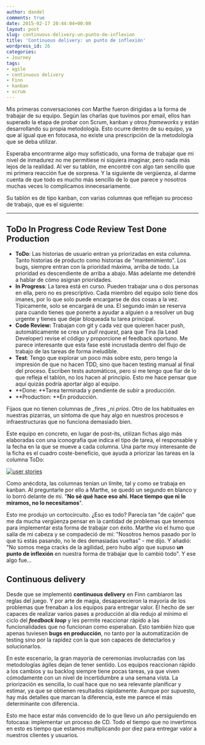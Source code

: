 ```yaml
---
author: dandel
comments: true
date: 2015-02-17 20:44:04+00:00
layout: post
slug: continuous-delivery-un-punto-de-inflexion
title: 'Continuous delivery: un punto de inflexión'
wordpress_id: 26
categories:
- Journey
tags:
- agile
- continuous delivery
- Finn
- kanban
- scrum
---
```


Mis primeras conversaciones con Marthe fueron dirigidas a la forma de trabajar de su equipo. Según las charlas que tuvimos por email, ellos han superado la etapa de probar con Scrum, kanban y otros _frameworks_ y están desarrollando su propia metodología. Esto ocurre dentro de su equipo, ya que al igual que en fotocasa, no existe una prescripción de la metodología que se deba utilizar.

Esperaba encontrarme algo muy sofisticado, una forma de trabajar que mi nivel de inmadurez no me permitiese ni siquiera imaginar, pero nada más lejos de la realidad. Al ver su tablón, me encontré con algo tan sencillo que mi primera reacción fue de sorpresa. Y la siguiente de vergüenza, al darme cuenta de que todo es mucho más sencillo de lo que parece y nosotros muchas veces lo complicamos innecesariamente.

Su tablón es de tipo kanban, con varias columnas que reflejan su proceso de trabajo, que es el siguiente:

---
ToDo
In Progress
Code Review
Test
Done
Production
---

  * **ToDo**: Las historias de usuario entran ya priorizadas en esta columna. Tanto historias de producto como historias de "mantenimiento". Los bugs, siempre entran con la prioridad máxima, arriba de todo. La prioridad es descendiente de arriba a abajo. Más adelante me detendré a hablar de cómo asignan prioridades.
  * **In Progress**: La tarea está en curso. Pueden trabajar una o dos personas en ella, pero no es prescriptivo. Cada miembro del equipo solo tiene dos imanes, por lo que solo puede encargarse de dos cosas a la vez. Típicamente, solo se encargará de una. El segundo imán se reserva para cuando tienes que ponerte a ayudar a alguien o a resolver un bug urgente y tienes que dejar bloqueada tu tarea principal.
  * **Code Review:** Trabajan con git y cada vez que quieren hacer push, automáticamente se crea un _pull request_, para que Tina (la Lead Developer) revise el código y proporcione el feedback oportuno. Me parece interesante que esta fase esté incrustada dentro del flujo de trabajo de las tareas de forma ineludible.
  * **Test**: Tengo que explorar un poco más sobre esto, pero tengo la impresión de que no hacen TDD, sino que hacen testing manual al final del proceso. Escriben tests automáticos, pero si me tengo que fiar de lo que refleja el tablón, no los hacen al principio. Esto me hace pensar que aquí quizás podría aportar algo al equipo.
  * **Done: **Tarea terminada y pendiente de subir a producción.
  * **Production: **En producción.

Fijaos que no tienen columnas de _fires _ni _prios_. Otro de los habituales en nuestras pizarras, un síntoma de que hay algo en nuestros procesos e infraestructuras que no funciona demasiado bien.

Este equipo en concreto, en lugar de post-its, utilizan fichas algo más elaboradas con una iconografía que indica el tipo de tarea, el responsable y la fecha en la que se mueve a cada columna. Una parte muy interesante de la ficha es el cuadro coste-beneficio, que ayuda a priorizar las tareas en la columna ToDo:

[![user stories](https://thecraftsmansjourney.files.wordpress.com/2015/02/user_story1.jpg)](https://thecraftsmansjourney.files.wordpress.com/2015/02/user_story1.jpg)

Como anécdota, las columnas tenían un límite, tal y como se trabaja en kanban. Al preguntarle por ello a Marthe, se quedó un segundo en blanco y lo borró delante de mí. "**No sé qué hace eso ahí. Hace tiempo que ni lo miramos, no lo necesitamos**".

Esto me produjo un cortocircuito. ¿Eso es todo? Parecía tan "de cajón" que me da mucha vergüenza pensar en la cantidad de problemas que tenemos para implementar esta forma de trabajar con éxito. Marthe vio el humo que salía de mi cabeza y se compadeció de mi: "Nosotros hemos pasado por lo que tú estás pasando, no le des demasiadas vueltas" - me dijo. Y añadió: "No somos mega cracks de la agilidad, pero hubo algo que supuso **un punto de inflexión** en nuestra forma de trabajar que lo cambió todo". Y ese algo fue...


## Continuous delivery


Desde que se implementó **continuous delivery** en Finn cambiaron las reglas del juego. Y por arte de magia, desaparecieron la mayoría de los problemas que frenaban a los equipos para entregar valor. El hecho de ser capaces de realizar varios pases a producción al día redujo al mínimo el ciclo del **_feedback loop_** y les permite reaccionar rápido a las funcionalidades que no funcionan como esperaban. Esto también hizo que apenas tuviesen **bugs en producción**, no tanto por la automatización de testing sino por la rapidez con la que son capaces de detectarlos y solucionarlos.

En este escenario, la gran mayoría de ceremonias involucradas con las metodologías ágiles dejan de tener sentido. Los equipos reaccionan rápido a los cambios y su backlog siempre tiene pocas tareas, ya que viven cómodamente con un nivel de incertidumbre a una semana vista. La priorización es sencilla, lo cual hace que no sea relevante planificar y estimar, ya que se obtienen resultados rápidamente. Aunque por supuesto, hay más detalles que marcan la diferencia, este me parece el más determinante con diferencia.

Esto me hace estar más convencido de lo que llevo un año persiguiendo en fotocasa: implementar un proceso de CD. Todo el tiempo que no invertimos en esto es tiempo que estamos multiplicando por diez para entregar valor a nuestros clientes y usuarios.
